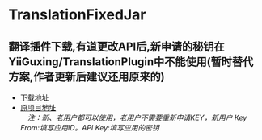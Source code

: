 # TranslationFixedJar
翻译插件下载,有道更改API后,新申请的秘钥在YiiGuxing/TranslationPlugin中不能使用(暂时替代方案,作者更新后建议还用原来的)
------
- [下载地址](https://raw.githubusercontent.com/yfbdxz/TranslationFixedJar/master/TranslationPlugin.zip)
- [原项目地址](https://github.com/YiiGuxing/TranslationPlugin/tree/v1.3.4)  
　*注：新、老用户都可以使用，老用户不需要重新申请KEY，新用户 Key From:填写应用ID。API Key:填写应用的密钥*
